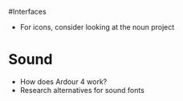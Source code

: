 #Interfaces
- For icons, consider looking at the noun project

# Sound
- How does Ardour 4 work?
- Research alternatives for sound fonts
